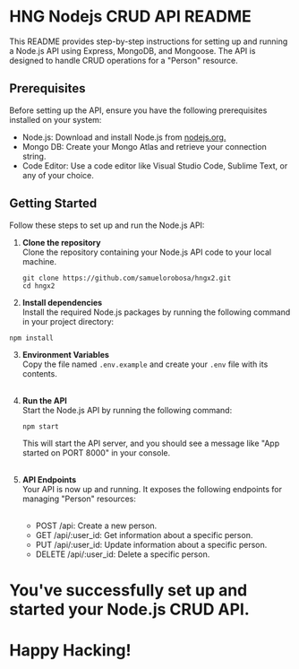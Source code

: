 # HNG Nodejs CRUD API README

This README provides step-by-step instructions for setting up and running a Node.js API using Express, MongoDB, and Mongoose. The API is designed to handle CRUD operations for a "Person" resource.

## Prerequisites

Before setting up the API, ensure you have the following prerequisites installed on your system:

- Node.js: Download and install Node.js from [nodejs.org.](https://nodejs.org/en/download)
- Mongo DB: Create your Mongo Atlas and retrieve your connection string.
- Code Editor: Use a code editor like Visual Studio Code, Sublime Text, or any of your choice.

## Getting Started

Follow these steps to set up and run the Node.js API:

1. **Clone the repository** <br>
   Clone the repository containing your Node.js API code to your local machine. <br>

   ```copy
   git clone https://github.com/samuelorobosa/hngx2.git
   cd hngx2
   ```

2.  **Install dependencies** <br>
    Install the required Node.js packages by running the following command in your project directory: <br>

   ```copy
   npm install
   ```
   
3.   **Environment Variables** <br>
    Copy the file named `.env.example` and create your `.env` file with its contents.  
    <br/>
4. **Run the API** <br>
   Start the Node.js API by running the following command:

     ```copy
   npm start
   ```
   This will start the API server, and you should see a message like "App started on PORT 8000" in your console.  
   <br/>
5. **API Endpoints** <br>
   Your API is now up and running. It exposes the following endpoints for managing "Person" resources:  
   <br/>
   - POST /api: Create a new person.
   - GET /api/:user_id: Get information about a specific person.
   - PUT /api/:user_id: Update information about a specific person.
   - DELETE /api/:user_id: Delete a specific person.

# You've successfully set up and started your Node.js CRUD API.
# Happy Hacking!
